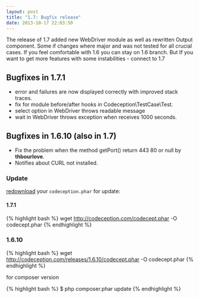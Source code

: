 ```yaml
---
layout: post
title: "1.7: Bugfix release"
date: 2013-10-17 22:03:50
---
```


The release of 1.7 added new WebDriver module as well as rewritten Output component. Some if changes where major and was not tested for all crucial cases. If you feel comfortable with 1.6 you can stay on 1.6 branch.
But If you want to get more features with some instabilities - connect to 1.7

## Bugfixes in 1.7.1

* error and failures are now displayed correctly with improved stack traces.
* fix for module before/after hooks in Codeception\TestCase\Test.
* select option in WebDriver throws readable message
* wait in WebDriver throws exception when receives 1000 seconds.

## Bugfixes in 1.6.10 (also in 1.7)

* Fix the problem when the method getPort() return 443 80 or null by **thbourlove**.
* Notifies about CURL not installed.

### Update

[redownload](http://codeception.com/thanks.html) your `codeception.phar` for update:

#### 1.7.1
{% highlight bash %}
wget http://codeception.com/codecept.phar -O codecept.phar
{% endhighlight %}

### 1.6.10

{% highlight bash %}
wget http://codeception.com/releases/1.6.10/codecept.phar -O codecept.phar
{% endhighlight %}

for composer version

{% highlight bash %}
$ php composer.phar update
{% endhighlight %}